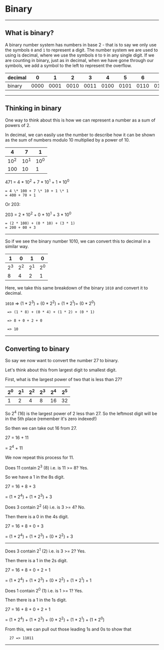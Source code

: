 
# Binary

---
## What is binary?

A binary number system has numbers in base 2 - that is to say we only use the symbols `0` and `1` to represent a digit. The number system we are used to using is decimal, where we use the symbols `0` to `9` in any single digit. If we are counting in binary, just as in decimal, when we have gone through our symbols, we add a symbol to the left to represent the overflow.

| decimal |  0   |  1   |  2   |  3   |  4   |  5   |  6   |  7   |  8   |
|---------|------|------|------|------|------|------|------|------|------|
| binary  | 0000 | 0001 | 0010 | 0011 | 0100 | 0101 | 0110 | 0111 | 1000 |

----

## Thinking in binary

One way to think about this is how we can represent a number as a sum of powers of 2.

In decimal, we can easily use the number to describe how it can be shown as the sum of numbers modulo 10 multiplied by a power of 10.


| 4              | 7              | 1              |
|----------------|----------------|----------------|
| 10<sup>2</sup> | 10<sup>1</sup> | 10<sup>0</sup> |
| 100            | 10             | 1              |



471 = 4 \* 10<sup>2</sup> + 7 \* 10<sup>1</sup> + 1 \* 10<sup>0</sup>

    = 4 \* 100 + 7 \* 10 + 1 \* 1
    = 400 + 70 + 1




Or 203:

203 = 2 \* 10<sup>2</sup> + 0 \* 10<sup>1</sup> + 3 \* 10<sup>0</sup>

    = (2 * 100) + (0 * 10) + (3 * 1)
    = 200 + 00 + 3


---


So if we see the binary number 1010, we can convert this to decimal in a similar way.

| 1             | 0             | 1             | 0             |
|---------------|---------------|---------------|---------------|
| 2<sup>3</sup> | 2<sup>2</sup> | 2<sup>1</sup> | 2<sup>0</sup> |
| 8             | 4             | 2             | 1             |

Here, we take this same breakdown of the binary `1010` and convert it to decimal.

`1010` => (1 \* 2<sup>3</sup>) + (0 \* 2<sup>2</sup>) + (1 \* 2<sup>1</sup>)+ (0 \* 2<sup>0</sup>)

     => (1 * 8) + (0 * 4) + (1 * 2) + (0 * 1)

     => 8 + 0 + 2 + 0

     => 10

---

## Converting to binary

So say we now want to convert the number 27 to binary.

Let's think about this from largest digit to smallest digit.

First, what is the largest power of two that is less than 27?

| 2<sup>0</sup> | 2<sup>1</sup> | 2<sup>2</sup> | 2<sup>3</sup> | 2<sup>4</sup> | 2<sup>5</sup> |
|---------------|---------------|---------------|---------------|---------------|---------------|
| 1             | 2             | 4             | 8             | 16            | 32            |

So 2<sup>4</sup> (16) is the largest power of 2 less than 27. So the leftmost digit will be in the 5th place (remember it's zero indexed!)

So then we can take out 16 from 27.

27 = 16 + 11

   = 2<sup>4</sup> + 11

We now repeat this process for 11.

Does 11 contain 2<sup>3</sup> (8) i.e. is 11 >= 8? Yes.

So we have a 1 in the 8s digit.

27 = 16 + 8 + 3

   = (1 \* 2<sup>4</sup>) + (1 \* 2<sup>3</sup>) + 3

Does 3 contain 2<sup>2</sup> (4) i.e. is 3 >= 4? No.

Then there is a 0 in the 4s digit.

27 = 16 + 8 + 0 +  3

   = (1 \* 2<sup>4</sup>) + (1 \* 2<sup>3</sup>) + (0 \* 2<sup>2</sup>) + 3


---

Does 3 contain 2<sup>1</sup> (2) i.e. is 3 >= 2? Yes.

Then there is a 1 in the 2s digit.

27 = 16 + 8 + 0 + 2 + 1

   = (1 \* 2<sup>4</sup>) + (1 \* 2<sup>3</sup>) + (0 \* 2<sup>2</sup>) + (1 \* 2<sup>1</sup>) + 1


Does 1 contain 2<sup>0</sup> (1) i.e. is 1 >= 1? Yes.

   Then there is a 1 in the 1s digit.

   27 = 16 + 8 + 0 + 2 + 1

= (1 \* 2<sup>4</sup>) + (1 \* 2<sup>3</sup>) + (0 \* 2<sup>2</sup>) + (1 \* 2<sup>1</sup>) + (1 \* 2<sup>0</sup>)

  From this, we can pull out those leading 1s and 0s to show that

  ```
    27 => 11011
  ```

---

